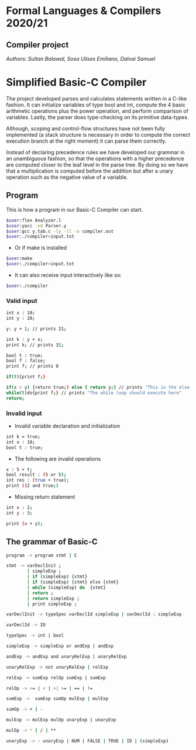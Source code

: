 # Formal Languages & Compilers 2020/21
## Compiler project
*Authors: Sultan Balawal, Sosa Ulises Emiliano, Dalvai Samuel*
<br>
# Simplified Basic-C Compiler

The project developed parses and calculates statements written in a C-like fashion. It can initialize variables of type bool and int, compute the 4 basic arithmetic operations plus the power operation, and perform comparison of variables. Lastly, the parser does type-checking on its primitive data-types.

Although, scoping and control-flow structures have not been fully implemented (a stack structure is necessary in order to compute the correct execution branch at the right moment) it can parse them correctly. 

Instead of declaring precedence rules we have developed our grammar in an unambiguous fashion, so that the operations with a higher precedence are computed closer to the leaf level in the parse tree. By doing so we have that a multiplication is computed before the addition but after a unary operation such as the negative value of a variable.

## Program

This is how a program in our Basic-C Compiler can start.
```bash 
$user:flex Analyzer.l
$user:yacc -vd Parser.y
$user:gcc y.tab.c -ly -ll -o compiler.out
$user:./compiler<input.txt
```

* Or if make is installed 
```bash 
$user:make
$user:./compiler<input.txt
```
* It can also receive input interactively like so:
```bash
$user:./compiler
```

### Valid input 

```bash
int x : 10;
int y : 20;

y: y + 1; // prints 21;

int k : y + x;
print k; // prints 31;

bool t : true;
bool f : false;
print f; // prints 0

if(t){print f;}

if(x > y) {return true;} else { return y;} // prints "This is the else branch executed;" 
while(t)do{print f;} // prints "The while loop should execute here"
return;
```

### Invalid input 

* Invalid variable declaration and initialization
```bash
int k = true;
int x : 10;
bool t : true;
```
* The following are invalid operations
```bash
x : 5 + t; 
bool result : (5 or 5); 
int res : (true + true); 
print (12 and true;)
```
* Missing return statement
```bash
int x : 2;
int y : 3;

print (x + y);
```

## The grammar of Basic-C

```bash
program -> program stmt | Ɛ

stmt -> varDeclInit ;
        | simpleExp ;
        | if (simpleExp) {stmt}
        | if (simpleExp) {stmt} else {stmt}
        | while (simpleExp) do  {stmt}
        | return ;
        | return simpleExp ;
        | print simpleExp ;

varDeclInit -> typeSpec varDeclId simpleExp | varDeclId : simpleExp

varDeclId -> ID

typeSpec -> int | bool

simpleExp -> simpleExp or andExp | andExp

andExp -> andExp and unaryRelExp | unaryRelExp

unaryRelExp -> not unaryRelExp | relExp

relExp -> sumExp relOp sumExp | sumExp

relOp -> <= | < | >| >= | == | !=

sumExp ->  sumExp sumOp mulExp | mulExp

sumOp -> + | -

mulExp -> mulExp mulOp unaryExp | unaryExp

mulOp -> * | / | **

unaryExp -> - unaryExp | NUM | FALSE | TRUE | ID | (simpleExp)

```
